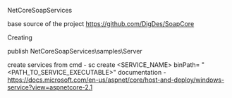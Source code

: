 NetCoreSoapServices

base source of the project https://github.com/DigDes/SoapCore

Creating 

publish NetCoreSoapServices\samples\Server

create services from cmd - sc create <SERVICE_NAME> binPath= "<PATH_TO_SERVICE_EXECUTABLE>"
documentation - https://docs.microsoft.com/en-us/aspnet/core/host-and-deploy/windows-service?view=aspnetcore-2.1
